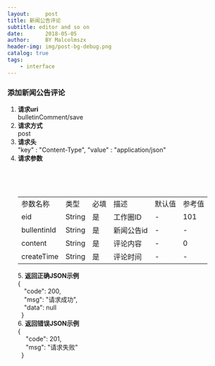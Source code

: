 ```yaml
---
layout:     post
title: 新闻公告评论
subtitle: editor and so on 
date:       2018-05-05
author:     BY Malcolmszx
header-img: img/post-bg-debug.png
catalog: true
tags:
    - interface
---
```

### 添加新闻公告评论

1. **请求uri**<br>
bulletinComment/save
2. **请求方式**<br>
post
3. **请求头**<br>
"key" : "Content-Type",  "value" : "application/json"
4. **请求参数**
     <table>
        <tr>
            <td>参数名称</td> <td>类型</td> <td>必填</td> <td>描述</td> <td>默认值</td> <td>参考值</td>
        </tr>
        <tr>
            <td>eid</td> <td>String</td> <td>是</td> <td>工作圈ID</td> <td> -  </td> <td>101</td>
        </tr>
         <tr>
            <td>bullentinId</td> <td>String</td> <td>是</td> <td>新闻公告id</td> <td> - </td> <td>-</td>
        </tr>
        <tr>
            <td>content</td> <td>String</td> <td>是</td> <td>评论内容</td> <td> -  </td> <td>0</td>
        </tr>
         <tr>
            <td>createTime</td> <td>String</td> <td>是</td> <td>评论时间</td> <td> -  </td><td>-</td>
         </tr>
    </table> 
5. **返回正确JSON示例**<br> 
    {<br>
        &emsp;"code": 200,<br>
        &emsp;"msg": "请求成功",<br>
        &emsp;"data": null<br> 
    }<br>
6. **返回错误JSON示例**<br>
    {<br>
       &emsp; "code": 201,<br>
       &emsp; "msg": "请求失败"<br>
    }<br>
